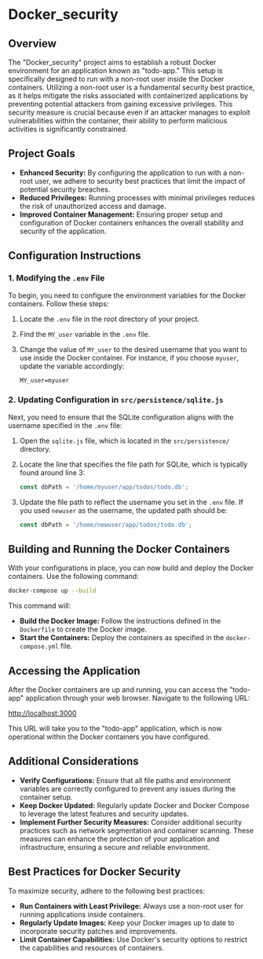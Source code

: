 
# Docker_security

## Overview

The "Docker_security" project aims to establish a robust Docker environment for an application known as "todo-app." This setup is specifically designed to run with a non-root user inside the Docker containers. Utilizing a non-root user is a fundamental security best practice, as it helps mitigate the risks associated with containerized applications by preventing potential attackers from gaining excessive privileges. This security measure is crucial because even if an attacker manages to exploit vulnerabilities within the container, their ability to perform malicious activities is significantly constrained.

## Project Goals

- **Enhanced Security:** By configuring the application to run with a non-root user, we adhere to security best practices that limit the impact of potential security breaches.
- **Reduced Privileges:** Running processes with minimal privileges reduces the risk of unauthorized access and damage.
- **Improved Container Management:** Ensuring proper setup and configuration of Docker containers enhances the overall stability and security of the application.

## Configuration Instructions

### 1. Modifying the `.env` File

To begin, you need to configure the environment variables for the Docker containers. Follow these steps:

1. Locate the `.env` file in the root directory of your project.
2. Find the `MY_user` variable in the `.env` file.
3. Change the value of `MY_user` to the desired username that you want to use inside the Docker container. For instance, if you choose `myuser`, update the variable accordingly:

   ```env
   MY_user=myuser
   ```

### 2. Updating Configuration in `src/persistence/sqlite.js`

Next, you need to ensure that the SQLite configuration aligns with the username specified in the `.env` file:

1. Open the `sqlite.js` file, which is located in the `src/persistence/` directory.
2. Locate the line that specifies the file path for SQLite, which is typically found around line 3:

   ```javascript
   const dbPath = '/home/myuser/app/todos/todo.db';
   ```

3. Update the file path to reflect the username you set in the `.env` file. If you used `newuser` as the username, the updated path should be:

   ```javascript
   const dbPath = '/home/newuser/app/todos/todo.db';
   ```

## Building and Running the Docker Containers

With your configurations in place, you can now build and deploy the Docker containers. Use the following command:

```bash
docker-compose up --build
```

This command will:

- **Build the Docker Image:** Follow the instructions defined in the `Dockerfile` to create the Docker image.
- **Start the Containers:** Deploy the containers as specified in the `docker-compose.yml` file.

## Accessing the Application

After the Docker containers are up and running, you can access the "todo-app" application through your web browser. Navigate to the following URL:

[http://localhost:3000](http://localhost:3000)

This URL will take you to the "todo-app" application, which is now operational within the Docker containers you have configured.

## Additional Considerations

- **Verify Configurations:** Ensure that all file paths and environment variables are correctly configured to prevent any issues during the container setup.
- **Keep Docker Updated:** Regularly update Docker and Docker Compose to leverage the latest features and security updates.
- **Implement Further Security Measures:** Consider additional security practices such as network segmentation and container scanning. These measures can enhance the protection of your application and infrastructure, ensuring a secure and reliable environment.

## Best Practices for Docker Security

To maximize security, adhere to the following best practices:

- **Run Containers with Least Privilege:** Always use a non-root user for running applications inside containers.
- **Regularly Update Images:** Keep your Docker images up to date to incorporate security patches and improvements.
- **Limit Container Capabilities:** Use Docker's security options to restrict the capabilities and resources of containers.


